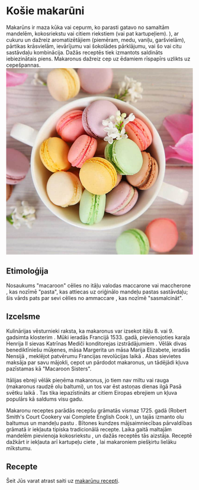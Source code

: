 # Košie makarūni
Makarūns ir maza kūka vai cepurm, ko parasti gatavo no samaltām mandelēm, kokosriekstu vai citiem riekstiem (vai pat kartupeļiem). ), ar cukuru un dažreiz aromatizētājiem (piemēram, medu, vaniļu, garšvielām), pārtikas krāsvielām, ievārījumu vai šokolādes pārklājumu, vai šo vai citu sastāvdaļu kombinācija. Dažās receptēs tiek izmantots saldināts iebiezinātais piens. Makaronus dažreiz cep uz ēdamiem rīspapīrs uzlikts uz cepešpannas.
![Makarūni](https://github.com/VUMC-ATP5/Nadezda-Levcenko-HTMLCSS/blob/main/img/french-macaron-recipe.jpg)

## Etimoloģija
Nosaukums "macaroon" cēlies no itāļu valodas maccarone vai maccherone , kas nozīmē "pasta", kas attiecas uz oriģinālo mandeļu pastas sastāvdaļu; šis vārds pats par sevi cēlies no ammaccare , kas nozīmē "sasmalcināt".
## Izcelsme
Kulinārijas vēsturnieki raksta, ka makaronus var izsekot itāļu 8. vai 9. gadsimta klosterim . Mūki ieradās Francijā 1533. gadā, pievienojoties karaļa Henrija II sievas Katrīnas Mediči konditorejas izstrādājumiem . Vēlāk divas benediktīniešu mūķenes, māsa Margerita un māsa Marija Elizabete, ieradās Nensijā , meklējot patvērumu Francijas revolūcijas laikā . Abas sievietes maksāja par savu mājokli, cepot un pārdodot makaronus, un tādējādi kļuva pazīstamas kā "Macaroon Sisters".

Itālijas ebreji vēlāk pieņēma makaronus, jo tiem nav miltu vai rauga (makaronus raudzē olu baltumi), un tos var ēst astoņas dienas ilgā Pasā svētku laikā . Tas tika iepazīstināts ar citiem Eiropas ebrejiem un kļuva populārs kā saldums visu gadu.

Makaronu receptes parādās recepšu grāmatās vismaz 1725. gadā (Robert Smith's Court Cookery vai Complete English Cook ), un tajās izmanto olu baltumus un mandeļu pastu . Bītones kundzes mājsaimniecības pārvaldības grāmatā ir iekļauta tipiska tradicionālā recepte. Laika gaitā maltajām mandelēm pievienoja kokosriekstu , un dažās receptēs tās aizstāja. Receptē dažkārt ir iekļauta arī kartupeļu ciete , lai makaroniem piešķirtu lielāku mīkstumu.
## Recepte
Šeit Jūs varat atrast saiti uz [makarūnu recepti](https://www.santa.lv/raksts/ievasreceptes/receptes/edienu-veidi/deserti/makaruni-ar-avenu-un-pistaciju-pildijumu-14932/).